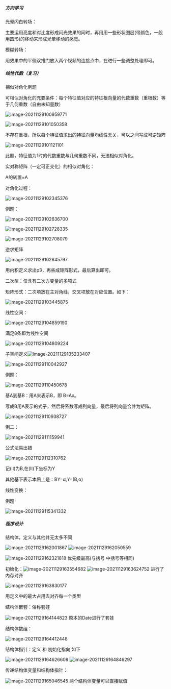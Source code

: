 ##### 方向学习

光晕闪白转场：

主要运用亮度和对比度形成闪光效果的同时，再用用一些形状图层(带颜色，一般用圆形)的移动来形成光晕移动的感觉。

模糊转场：

用效果中的平侧双推门放入两个视频的连接点中，在进行一些调整处理即可。





##### 线性代数（复习） 

 相似对角化例题

可相似对角化的充要条件：每个特征值对应的特征根向量的代数重数（重根数）等于几何重数（自由未知量数）

![image-20211129100959771](D:\报告\Report\pic\/image-20211129100959771.png) 

![image-20211129101050358](D:\报告\Report\pic\/image-20211129101050358.png)  

不存在重根，所以每个特征值求出的特征向量均线性无关，可以之间写成可逆矩阵

![image-20211129101121101](D:\报告\Report\pic\/image-20211129101121101.png) 

此题，特征值为1时的代数重数与几何重数不同，无法相似对角化。

实对称矩阵（一定可正交化）的相似对角化：

A的转置=A

对角化过程：

![image-20211129102345376](D:\报告\Report\pic\/image-20211129102345376.png) 

例题：

![image-20211129102636700](D:\报告\Report\pic\/image-20211129102636700.png) 

![image-20211129102728335](D:\报告\Report\pic\/image-20211129102728335.png) 

![image-20211129102708079](D:\报告\Report\pic\/image-20211129102708079.png) 

逆求矩阵

![image-20211129102845797](D:\报告\Report\pic\/image-20211129102845797.png) 

用内积定义求出p3，再些成矩阵形式，最后算出即可。

二次型：仅含有二次方变量的多项式

矩阵形式：二次项放在主对角线，交叉项放在对应位置。如下：

![image-20211129103445875](D:\报告\Report\pic\/image-20211129103445875.png) 



线性空间：

![image-20211129104859190](D:\报告\Report\pic\/image-20211129104859190.png) 

满足8条即为线性空间

![image-20211129104809224](D:\报告\Report\pic\/image-20211129104809224.png) 

子空间定义![image-20211129105233407](D:\报告\Report\pic\/image-20211129105233407.png) 

![image-20211129110042927](D:\报告\Report\pic\/image-20211129110042927.png) 

例题：

![image-20211129110450678](D:\报告\Report\pic\/image-20211129110450678.png) 

基A到基B：用A来表示B，即 B=Ax。

写成B用A表示的式子，然后将系数写成列向量，最后将列向量合并为矩阵。

![image-20211129110938727](D:\报告\Report\pic\/image-20211129110938727.png) 

例二：

![image-20211129111159941](D:\报告\Report\pic\/image-20211129111159941.png) 

公式法易出错

![image-20211129112310762](D:\报告\Report\pic\/image-20211129112310762.png) 

记(II)为B,在(II)下坐标为Y

其他基下表示本质上是：BY=α,Y=(B,α)

线性变换：

例题

![image-20211129115341332](D:\报告\Report\pic\/image-20211129115341332.png) 

##### 程序设计

结构体，定义与其他并无太多不同

![image-20211129162001867](D:\报告\Report\pic\/image-20211129162001867.png) ![image-20211129162050559](D:\报告\Report\pic\/image-20211129162050559.png) 

![image-20211129162321818](D:\报告\Report\pic\/image-20211129162321818.png) 优先级最高(与括号 中括号等相同)

初始化：![image-20211129163554682](D:\报告\Report\pic\/image-20211129163554682.png) ![image-20211129163624752](D:\报告\Report\pic\/image-20211129163624752.png) 进行了内存对齐

![image-20211129163830177](D:\报告\Report\pic\/image-20211129163830177.png) 

用定义中的最大占用去对齐每一个类型

结构体嵌套：俗称套娃

![image-20211129164144823](D:\报告\Report\pic\/image-20211129164144823.png) 原本的Date进行了套娃

结构体数组：

![image-20211129164412448](D:\报告\Report\pic\/image-20211129164412448.png) 

结构体指针：定义 和 初始化指向 如下

![image-20211129164626608](D:\报告\Report\pic\/image-20211129164626608.png) ![image-20211129164846297](D:\报告\Report\pic\/image-20211129164846297.png) 

传递结构体变量和结构体指针：

![image-20211129165046545](D:\报告\Report\pic\/image-20211129165046545.png) 两个结构体变量可以直接赋值



